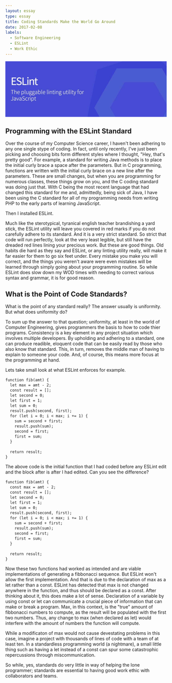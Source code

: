 ```yaml
---
layout: essay
type: essay
title: Coding Standards Make the World Go Around
date: 2017-02-08
labels:
  - Software Engineering 
  - ESLint
  - Work Ethic
---
```


<img class="ui large right floated rounded image" src="../images/eslint.jpg">

## Programming with the ESLint Standard ##

 Over the course of my Computer Science career, I haven't been adhering to any one single stype of coding. In fact, until only recently, I've just been picking and choosing bits form different styles where I thought, "Hey, that's pretty good". For example, a standard for writing Java methods is to place the initial curly brace a space after the parameters. But in C programming, functions are written with the initial curly brace on a new line after the parameters. These are small changes, but when you are programming for numerous classes, these things grow on you, and the C coding standard was doing just that. With C being the most recent language that had changed this standard for me and, admittedly, being sick of Java, I have been using the C standard for all of my programming needs from writing PHP to the early parts of learning JavaScript.

 Then I installed ESLint. 

 Much like the sterotypical, tyranical english teacher brandishing a yard stick, the ESLint utility will leave you covered in red marks if you do not carefully adhere to its standard. And it is a very strict standard. So strict that code will run perfectly, look at the very least legible, but still have the dreaded red lines lining your precious work. But these are good things. Old habits die hard as they say and ESLint, or any linting utility really, will make it far easier for them to go six feet under. Every mistake you make you will correct, and the things you weren't aware were even mistakes will be learned through simply going about your programming routine. So while ESLint does slow down my WOD times with needing to correct various syntax and grammar, it is for good reason. 



## What is the Point of Code Standards? ##

What is the point of any standard really? The answer usually is uniformity. But what does uniformity do? 

To sum up the answer to that question; uniformity, at least in the world of Computer Engineering, gives programmers the basis to how to code thier programs. Consistency is a key element in any project situation which involves multiple developers. By upholding and adhering to a standard, one can produce readible, eloquent code that can be easily read by those who also know that standard. This, in turn, removes the middle man of having to explain to someone your code. And, of course, this means more focus at the programming at hand.

 Lets take small look at what ESLint enforces for example.

```
function fib(amt) {
  let max = amt - 2;
  const result = [];
  let second = 0;
  let first = 1;
  let sum = 0;
  result.push(second, first);
  for (let i = 0; i < max; i += 1) {
    sum = second + first;
    result.push(sum);
    second = first;
    first = sum;
  }

  return result;
}

```
The above code is the initial function that I had coded before any ESLint edit and the block after is after I had edited. Can you see the difference? 

```
function fib(amt) {
  const max = amt - 2;
  const result = [];
  let second = 0;
  let first = 1;
  let sum = 0;
  result.push(second, first);
  for (let i = 0; i < max; i += 1) {
    sum = second + first;
    result.push(sum);
    second = first;
    first = sum;
  }

  return result;
}

```

Now these two functions had worked as intended and are viable implementations of generating a fibbonacci sequence. But ESLint won't allow the first implementation. And that is due to the declaration of max as a let rather than a const. ESLint has detected that max is not changed anywhere in the function, and thus should be declared as a const. After thinking about it, this does make a lot of sense. Declaration of a variable by using const or let can communicate a crucial piece of information that can make or break a program. Max, in this context, is the "true" amount of fibbonacci numbers to compute, as the result will be populated with the first two numbers. Thus, any change to max (when declared as let) would interfere with the amount of numbers the function will compute. 

While a modificaton of max would not cause devestating problems in this case, imagine a project with thousands of lines of code with a team of at least ten. In a standardless programming world (a nightmare), a small little thing such as having a let instead of a const can spur some catastrophic repercussions through miscommunication.

So while, yes, standards do very little in way of helping the lone programmer; standards are essential to having good work ethic with collaborators and teams.
